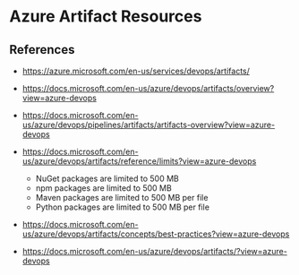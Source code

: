 
# Azure Artifact Resources

## References

- https://azure.microsoft.com/en-us/services/devops/artifacts/

- https://docs.microsoft.com/en-us/azure/devops/artifacts/overview?view=azure-devops

- https://docs.microsoft.com/en-us/azure/devops/pipelines/artifacts/artifacts-overview?view=azure-devops

- https://docs.microsoft.com/en-us/azure/devops/artifacts/reference/limits?view=azure-devops
  + NuGet packages are limited to 500 MB
  + npm packages are limited to 500 MB
  + Maven packages are limited to 500 MB per file
  + Python packages are limited to 500 MB per file

- https://docs.microsoft.com/en-us/azure/devops/artifacts/concepts/best-practices?view=azure-devops

- https://docs.microsoft.com/en-us/azure/devops/artifacts/?view=azure-devops


